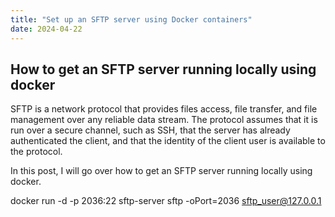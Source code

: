 ```yaml
---
title: "Set up an SFTP server using Docker containers"
date: 2024-04-22
---
```

## How to get an SFTP server running locally using docker

SFTP is a network protocol that provides files access, file transfer, and file management over any reliable data stream. The protocol assumes that it is run over a secure channel, such as SSH, that the server has already authenticated the client, and that the identity of the client user is available to the protocol. 

In this post, I will go over how to get an SFTP server running locally using docker.

docker run -d -p 2036:22 sftp-server
sftp -oPort=2036 sftp_user@127.0.0.1
